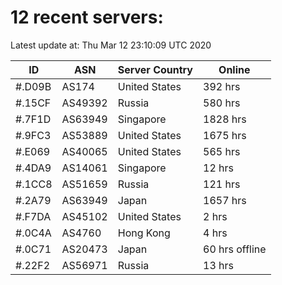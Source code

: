 # 12 recent servers:

Latest update at: Thu Mar 12 23:10:09 UTC 2020

| ID | ASN | Server Country | Online |
| -- | --- | -------------- | ------ |
| #.D09B | AS174 | United States | 392 hrs |
| #.15CF | AS49392 | Russia | 580 hrs |
| #.7F1D | AS63949 | Singapore | 1828 hrs |
| #.9FC3 | AS53889 | United States | 1675 hrs |
| #.E069 | AS40065 | United States | 565 hrs |
| #.4DA9 | AS14061 | Singapore | 12 hrs |
| #.1CC8 | AS51659 | Russia | 121 hrs |
| #.2A79 | AS63949 | Japan | 1657 hrs |
| #.F7DA | AS45102 | United States | 2 hrs |
| #.0C4A | AS4760 | Hong Kong | 4 hrs |
| #.0C71 | AS20473 | Japan | 60 hrs offline |
| #.22F2 | AS56971 | Russia | 13 hrs |

